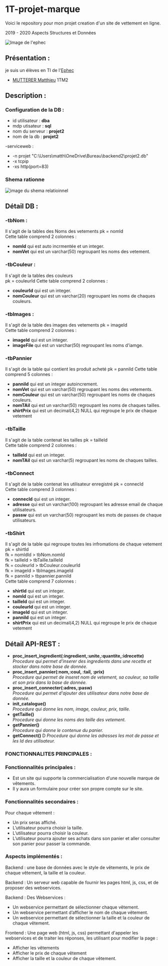 # 1T-projet-marque
Voici le repository pour mon projet creation d'un site de vettement en ligne.

2019 - 2020 Aspects Structures et Données

 ![Image de l'ephec](https://i.imgur.com/k1pB47i.png?1)
 ## Présentation :  
je suis un élèves en TI de l'[Ephec](https://www.ephec.be/)
* [MUTTERER Matthieu](https://github.com/Matthieu-mutterer) 1TM2
## Description : 
### Configuration de la DB : 
* id utilisateur : **dba**
* mdp utisateur  : **sql**
* nom du serveur : **projet2**
* nom de la db   : **projet2**  

-serviceweb :
* -n projet "C:\Users\matth\OneDrive\Bureau\backend2\projet2.db"
* -x tcpip
* -xs http(port=83)
### Shema rationne
![image du shema relatioinnel](https://i.imgur.com/aKkMHAE.png)
## Détail DB : 
### -tbNom :
Il s'agit de la tables des Noms des vetements 
pk = nomId  
Cette table comprend 2 colonnes : 
* **nomId** qui est auto incrmentée et un integer.
* **nomVet** qui est un varchar(50) regroupant les noms des vetement.
### -tbCouleur : 
Il s'agit de la tables des couleurs  
pk = couleurId
Cette table comprend 2 colonnes :
* **couleurId** qui est un integer.
* **nomCouleur** qui est un varchar(20) regroupant les noms de chaques couleurs.
### -tbImages :
Il s'agit de la table des images des vetements 
pk = imageId    
Cette table comprend 2 colonnes : 
* **imageId** qui est un integer.
* **imageFile** qui est un varchar(50) regroupant les noms d'iamge.
### -tbPannier
Il s'agit de la table qui contient les produit acheté 
pk = panniId
Cette table comprend 5 colonnes :
* **panniId** qui est un integer autoincrement.
* **nomVet** qui est un varchar(50) regroupant les noms des vetements.
* **nomCouleur** qui est un varchar(50) regroupant les noms de chaques couleurs.
* **nomTAil** qui est un varchar(50) regroupant les noms de chaques tailles.
* **shirtPrix** qui est un decimal(4,2) NULL  qui regroupe le prix de chaque vetement
### -tbTaille
Il s'agit de la table contenat les tailles 
pk = tailleId  
Cette table comprend 2 colonnes : 
* **tailleId** qui est un integer.
* **nomTAil** qui est un varchar(5) regroupant les noms de chaques tailles.
### -tbConnect
Il s'agit de la table contenat les utilisateur enregistré
pk = connecId  
Cette table comprend 3 colonnes : 
* **connecId** qui est un integer.
* **adresse** qui est un varchar(100) regroupant les adresse email de chaque utilisateurs.
* **passw** qui est un varchar(50) regroupant les mots de passes de chaque utilisateurs.
### -tbShirt
Il s'agit de la table qui regroupe toutes les infromations de chaque vetement 
pk = shirtId  
fk = nomIdId > tbNom.nomId  
fk = tailleId > tbTaille.tailleId  
fk = couleurId > tbCouleur.couleurId  
fk = imageId > tbImages.imageId  
fk = panniId > tbpannier.panniId  
Cette table comprend 7 colonnes : 
* **shirtId** qui est un integer.
* **nomId** qui est un integer.
* **tailleId** qui est un integer.
* **couleurId** qui est un integer.
* **imageId** qui est un integer.
* **panniId** qui est un integer.
* **shirtPrix** qui est un decimal(4,2) NULL  qui regroupe le prix de chaque vetement
## Détail API-REST :
* **proc_insert_ingredient(:ingredient,:unite,:quantite,:idrecette)**  
*Procedure qui permet d'inserer des ingredients dans une recette et stocker dans notre base de donnée.*
* **proc_insert_pannier(:nom,:coul, :tail, :prix)**  
*Procedure qui permet de inseret  nom de vetement, sa couleur, sa taille et son prix dans la base de donnée.*
* **proc_insert_connecter(:adres,:pasw)**  
*Procedure qui permet d'ajouter des utilisateur dans notre base de donnée.*
* **init_catalogue()**  
*Procedure qui donne les nom, image, couleur, prix, taille.*
* **getTaille()**  
*Procedure qui donne les noms des taille des vetement.*
* **getPannier()**  
*Procedure qui donne le contenue du panier.*
* **getConnect()**  D
*Procedure qui donne les adresses les mot de passe et les Id des utilisateur.*
### FONCTIONNALITES PRINCIPALES : 
### Fonctionnalités principales : 
   *	Est un site qui supporte la commercialisation d’une nouvelle marque de vêtements. 
   * Il y aura un formulaire pour créer son propre compte sur le site. 
 
### Fonctionnalités secondaires : 
  Pour chaque vêtement : 
   - Un prix seras affiché. 
   - L’utilisateur pourra choisir la taille. 
   - L’utilisateur pourra choisir la couleur. 
   - L’utilisateur pourra ajouter ses achats dans son panier et aller consulter son panier pour passer la commande. 
 ### Aspects implémentés : 
Backend : une base de données avec le style de vêtements, le prix de chaque vêtement, la taille et la couleur.

Backend :  Un serveur web capable de fournir les pages html, js, css, et de proposer des webservices.

Backend : Des Webservices : 
* Un webservice permettant de sélectionner chaque vêtement. 
* Un webservice permettant d’afficher le nom de chaque vêtement. 
* Un webservice permettant de sélectionner la taille et la couleur de chaque vêtement. 

Frontend : Une page web (html, js, css) permettant d'appeler les webservices et de traiter les réponses, les utilisant pour modifier la page : 
* Afficher les vêtements
* Afficher le prix de chaque vêtement
* Afficher la taille et la couleur de chaque vêtement. 

